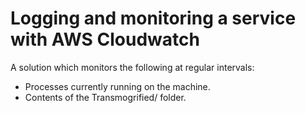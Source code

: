 # Logging and monitoring a service with AWS Cloudwatch

A solution which monitors the following at regular intervals:

- Processes currently running on the machine.
- Contents of the Transmogrified/ folder.
